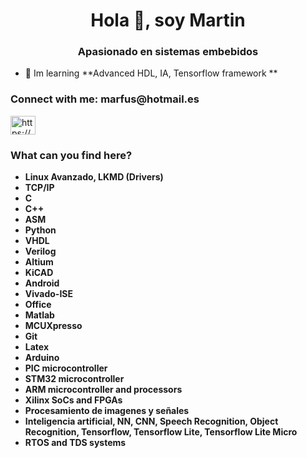 <h1 align="center">Hola 👋, soy Martin</h1>
<h3 align="center">Apasionado en sistemas embebidos</h3>

- 🌱 Im learning **Advanced HDL, IA, Tensorflow framework **

<h3 align="left">Connect with me: marfus@hotmail.es </h3>
<p align="left">
<a href="Martin Fuschetto" target="blank"><img align="center" src="https://raw.githubusercontent.com/rahuldkjain/github-profile-readme-generator/master/src/images/icons/Social/linked-in-alt.svg" alt="https://www.linkedin.com/in/martin-fuschetto-b469b711b/" height="30" width="40" /></a>
</p>

<h3 align="left"> What can you find here? </h3>

- **Linux Avanzado, LKMD (Drivers)**
- **TCP/IP**
- **C**
- **C++**
- **ASM**
- **Python**
- **VHDL**
- **Verilog**
- **Altium**
- **KiCAD**
- **Android**
- **Vivado-ISE**
- **Office**
- **Matlab**
- **MCUXpresso**
- **Git**
- **Latex**
- **Arduino**
- **PIC microcontroller**
- **STM32 microcontroller**
- **ARM microcontroller and processors**
- **Xilinx SoCs and FPGAs**
- **Procesamiento de imagenes y señales**
- **Inteligencia artificial, NN, CNN, Speech Recognition, Object Recognition, Tensorflow, Tensorflow Lite, Tensorflow Lite Micro**
- **RTOS and TDS systems** 
